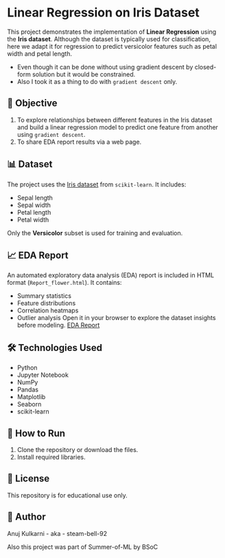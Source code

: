 # Linear Regression on Iris Dataset

This project demonstrates the implementation of **Linear Regression** using the **Iris dataset**. Although the dataset is typically used for classification, here we adapt it for regression to predict versicolor features such as petal width and petal length.

- Even though it can be done without using gradient descent by closed-form solution but it would be constrained.
- Also I took it as a thing to do with `gradient descent` only.

## 📌 Objective

1. To explore relationships between different features in the Iris dataset and build a linear regression model to predict one feature from another using `gradient descent`.
2. To share EDA report results via a web page.

## 📊 Dataset

The project uses the [Iris dataset](https://scikit-learn.org/stable/auto_examples/datasets/plot_iris_dataset.html) from `scikit-learn`. It includes:
- Sepal length
- Sepal width
- Petal length
- Petal width

Only the **Versicolor** subset is used for training and evaluation.

## 📈 EDA Report

An automated exploratory data analysis (EDA) report is included in HTML format (`Report_flower.html`). It contains:
- Summary statistics
- Feature distributions
- Correlation heatmaps
- Outlier analysis
Open it in your browser to explore the dataset insights before modeling.
<a href='https://steam-bell-92.github.io/Linear_Regression_on_iris_flowers/Report_flower.html'>EDA Report</a>

## 🛠️ Technologies Used

- Python
- Jupyter Notebook
- NumPy
- Pandas
- Matplotlib
- Seaborn
- scikit-learn
  
## 🚀 How to Run

1. Clone the repository or download the files.
2. Install required libraries.

## 📄 License

This repository is for educational use only.

## 👤 Author
Anuj Kulkarni - aka - steam-bell-92

Also this project was part of Summer-of-ML by BSoC
